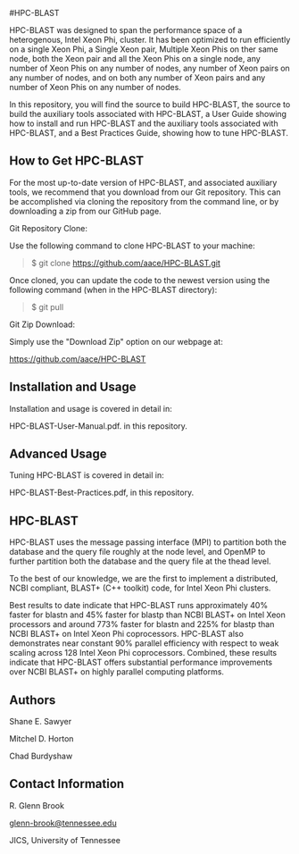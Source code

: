 #HPC-BLAST


HPC-BLAST was designed to span the performance space of a heterogenous, Intel Xeon Phi, cluster.
It has been optimized to run efficiently on a single Xeon Phi, a Single Xeon pair,
Multiple Xeon Phis on ther same node, both the Xeon pair and all the Xeon Phis on a single
node, any number of Xeon Phis on any number of nodes, any number of Xeon pairs
on any number of nodes, and on both any number of Xeon pairs and any number of
Xeon Phis on any number of nodes.

In this repository, you will find the source to build HPC-BLAST, the source to build the auxiliary tools associated with HPC-BLAST, a User Guide 
showing how to install and run HPC-BLAST and the auxiliary tools associated with HPC-BLAST, and a Best Practices Guide, showing how to tune HPC-BLAST. 



How to Get HPC-BLAST
--------------------

For the most up-to-date version of HPC-BLAST,
and associated auxiliary tools, we recommend that you
download from our Git repository. This can be accomplished via
cloning the repository from the command line, or by downloading a zip
from our GitHub page.

Git Repository Clone:

  Use the following command to clone HPC-BLAST to your machine:

  >$ git clone https://github.com/aace/HPC-BLAST.git

  Once cloned, you can update the code to the newest version using the following command (when in the HPC-BLAST directory):
   
  >$ git pull

Git Zip Download:
    
  Simply use the "Download Zip" option on our webpage at:
    
  https://github.com/aace/HPC-BLAST



Installation and Usage
----------------------

Installation and usage is covered in detail in: 

HPC-BLAST-User-Manual.pdf. in this repository.



Advanced Usage
--------------

Tuning HPC-BLAST is covered in detail in:

HPC-BLAST-Best-Practices.pdf, in this repository.



HPC-BLAST
---------

HPC-BLAST uses the message passing interface (MPI) to partition both the database and 
the query file roughly at the node level, and OpenMP to further 
partition both the database and the query file at the thead level. 

To the best of our knowledge, we are the first to implement a distributed, NCBI compliant,
BLAST+ (C++ toolkit) code, for Intel Xeon Phi clusters.

Best results to date indicate that HPC-BLAST runs  approximately 40% faster for blastn 
and 45% faster for blastp than NCBI BLAST+ on Intel Xeon processors and around 773% 
faster for blastn and 225% for blastp than NCBI BLAST+ on Intel Xeon Phi coprocessors. 
HPC-BLAST also demonstrates near constant 90% parallel efficiency with respect to weak scaling 
across 128 Intel Xeon Phi coprocessors. Combined, these results indicate that HPC-BLAST 
offers substantial performance improvements over NCBI BLAST+ on highly parallel computing platforms.



Authors
-------

Shane E. Sawyer

Mitchel D. Horton

Chad Burdyshaw



Contact Information
-------------------

R. Glenn Brook 

glenn-brook@tennessee.edu

JICS, University of Tennessee


